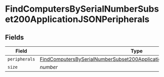 # FindComputersBySerialNumberSubset200ApplicationJSONPeripherals


## Fields

| Field                                                                                                                                                                               | Type                                                                                                                                                                                | Required                                                                                                                                                                            | Description                                                                                                                                                                         | Example                                                                                                                                                                             |
| ----------------------------------------------------------------------------------------------------------------------------------------------------------------------------------- | ----------------------------------------------------------------------------------------------------------------------------------------------------------------------------------- | ----------------------------------------------------------------------------------------------------------------------------------------------------------------------------------- | ----------------------------------------------------------------------------------------------------------------------------------------------------------------------------------- | ----------------------------------------------------------------------------------------------------------------------------------------------------------------------------------- |
| `peripherals`                                                                                                                                                                       | [FindComputersBySerialNumberSubset200ApplicationJSONPeripheralsPeripherals](../../models/operations/findcomputersbyserialnumbersubset200applicationjsonperipheralsperipherals.md)[] | :heavy_minus_sign:                                                                                                                                                                  | N/A                                                                                                                                                                                 |                                                                                                                                                                                     |
| `size`                                                                                                                                                                              | *number*                                                                                                                                                                            | :heavy_minus_sign:                                                                                                                                                                  | N/A                                                                                                                                                                                 | 1                                                                                                                                                                                   |